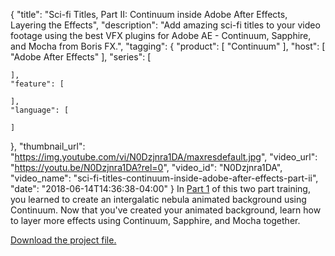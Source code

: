 {
  "title": "Sci-fi Titles, Part II: Continuum inside Adobe After Effects, Layering the Effects",
  "description": "Add amazing sci-fi titles to your video footage using the best VFX plugins for Adobe AE - Continuum, Sapphire, and Mocha from Boris FX.",
  "tagging": {
    "product": [
      "Continuum"
    ],
    "host": [
      "Adobe After Effects"
    ],
    "series": [

    ],
    "feature": [

    ],
    "language": [

    ]
  },
  "thumbnail_url": "https://img.youtube.com/vi/N0Dzjnra1DA/maxresdefault.jpg",
  "video_url": "https://youtu.be/N0Dzjnra1DA?rel=0",
  "video_id": "N0Dzjnra1DA",
  "video_name": "sci-fi-titles-continuum-inside-adobe-after-effects-part-ii",
  "date": "2018-06-14T14:36:38-04:00"
}
In [Part 1](/videos/sci-fi-titles-continuum-inside-adobe-after-effects-part-1-/) of this two part training, you learned to create an intergalatic nebula animated background using  Continuum. Now that you've created your animated background, learn how to layer more effects using Continuum, Sapphire, and Mocha together.

[Download the project file.](http://cdn.borisfx.com/borisfx/download_files/boris-fx-warp-tiles-preset-project-files.zip)

